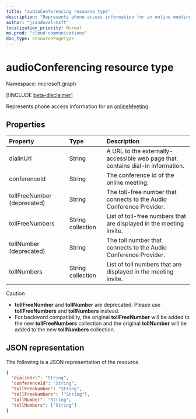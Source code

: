 ```yaml
---
title: "audioConferencing resource type"
description: "Represents phone access information for an online meeting."
author: "jsandoval-msft"
localization_priority: Normal
ms.prod: "cloud-communications"
doc_type: resourcePageType
---
```


# audioConferencing resource type

Namespace: microsoft.graph

[!INCLUDE [beta-disclaimer](../../includes/beta-disclaimer.md)]

Represents phone access information for an [onlineMeeting](onlinemeeting.md).

## Properties

| Property                    | Type              | Description                                                                    |
| :-------------------------- | :---------------- | :----------------------------------------------------------------------------- |
| dialinUrl                   | String            | A URL to the externally-accessible web page that contains dial-in information. |
| conferenceId                | String            | The conference id of the online meeting.                                       |
| tollFreeNumber (deprecated) | String            | The toll-free number that connects to the Audio Conference Provider.           |
| tollFreeNumbers             | String collection | List of toll-free numbers that are displayed in the meeting invite.            |
| tollNumber (deprecated)     | String            | The toll number that connects to the Audio Conference Provider.                |
| tollNumbers                 | String collection | List of toll numbers that are displayed in the meeting invite.                 |

> [!CAUTION]
>
>- **tollFreeNumber** and **tollNumber** are deprecated. Please use **tollFreeNumbers** and **tollNumbers** instead.
>- For backword compatibility, the original **tollFreeNumber** will be added to the new **tollFreeNumbers** collection and the original **tollNumber** will be added to the new **tollNumbers** collection.

## JSON representation

The following is a JSON representation of the resource.

<!-- {
  "blockType": "resource",
  "optionalProperties": [

  ],
  "@odata.type": "microsoft.graph.audioConferencing"
}-->
```json
{
  "dialinUrl": "String",
  "conferenceId": "String",
  "tollFreeNumber": "String",
  "tollFreeNumbers": ["String"],
  "tollNumber": "String",
  "tollNumbers": ["String"]
}
```

<!-- uuid: 8fcb5dbc-d5aa-4681-8e31-b001d5168d79
2015-10-25 14:57:30 UTC -->
<!--
{
  "type": "#page.annotation",
  "description": "audioConferencing resource",
  "keywords": "",
  "section": "documentation",
  "tocPath": "",
  "suppressions": []
}
-->


